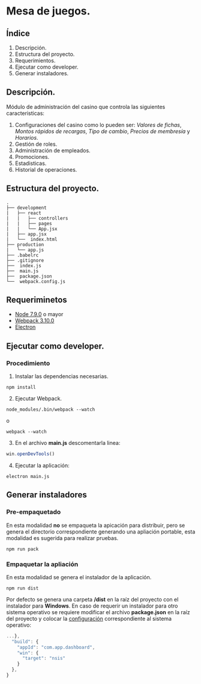 # Mesa de juegos.

## Índice
1. Descripción.
2. Estructura del proyecto.
2. Requerimientos.
3. Ejecutar como developer.
4. Generar instaladores.

## Descripción.
Módulo de administración del casino que controla las siguientes caracteristicas:
1. Configuraciones del casino como lo pueden ser: _Valores de fichas_, _Montos rápidos de recargas_, _Tipo de cambio_, _Precios de membresía_ y _Horarios_.
2. Gestión de roles.
3. Administración de empleados.
4. Promociones.
5. Estadisticas.
6. Historial de operaciones.


## Estructura del proyecto.

```
.
├── development
|   ├── react
|   |   ├── controllers
|   |   ├── pages
|   |   └── App.jsx
|   ├── app.jsx
|   └──  index.html
├── production
|   └── app.js
├── .babelrc
├── .gitignore
├──  index.js
├──  main.js
├──  package.json
└──  webpack.config.js

```


## Requeriminetos
* [Node 7.9.0](https://nodejs.org/es/) o mayor
* [Webpack 3.10.0](https://webpack.js.org/)
* [Electron](https://electronjs.org/)

## Ejecutar como developer.


### Procedimiento

1. Instalar las dependencias necesarias.

```
npm install
```

2. Ejecutar Webpack.

```
node_modules/.bin/webpack --watch 
```
o
```
webpack --watch
```

3. En el archivo __main.js__ descomentarla linea:
```javascript
win.openDevTools()
```

4. Ejecutar la aplicación:

```
electron main.js
```

## Generar instaladores
### Pre-empaquetado
En esta modalidad __no__ se empaqueta la apicación para distribuir, pero se genera el directorio correspondiente generando una apliación portable, esta modalidad es sugerida para realizar pruebas.

```
npm run pack
```

### Empaquetar la apliación
En esta modalidad se genera el instalador de la aplicación.
```
npm run dist
```
Por defecto se genera una carpeta __/dist__ en la raíz del proyecto con el instalador para __Windows__. En caso de requerir un instalador para otro sistema operativo se requiere modificar el archivo __package.json__ en la raíz del proyecto y colocar la [configuración](https://www.electron.build/configuration/configuration) correspondiente al sistema operativo:
```javascript
...},
  "build": {
    "appId": "com.app.dashboard",
    "win": {
      "target": "nsis"
    }
  },
}
```

